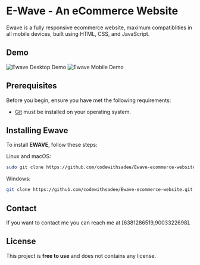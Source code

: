 # E-Wave - An eCommerce Website



Ewave is a fully responsive ecommerce website, maximum compatiblities in all mobile devices, built using HTML, CSS, and JavaScript.

## Demo

![Ewave Desktop Demo](./website-demo-image/desktop.png "Desktop Demo")
![Ewave Mobile Demo](./website-demo-image/mobile.png "Mobile Demo")

## Prerequisites

Before you begin, ensure you have met the following requirements:

* [Git](https://git-scm.com/downloads "Download Git") must be installed on your operating system.

## Installing Ewave

To install **EWAVE**, follow these steps:

Linux and macOS:

```bash
sudo git clone https://github.com/codewithsadee/Ewave-ecommerce-website.git
```

Windows:

```bash
git clone https://github.com/codewithsadee/Ewave-ecommerce-website.git
```

## Contact

If you want to contact me you can reach me at [6381286519,9003322698].

## License

This project is **free to use** and does not contains any license.

